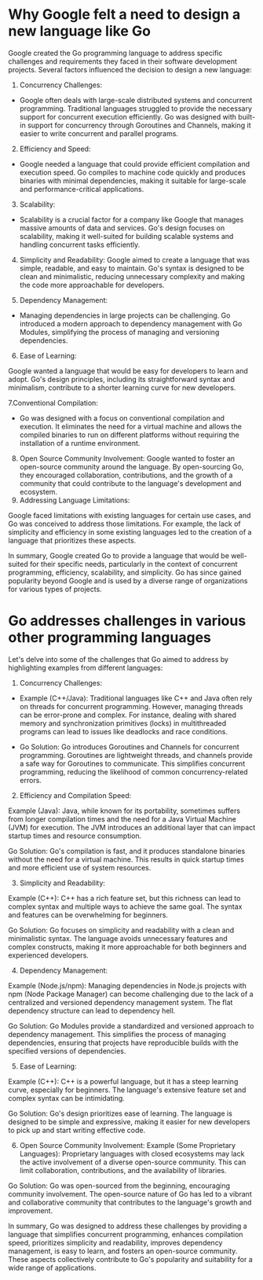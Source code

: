 # Why Google felt a need to design a new language like Go
Google created the Go programming language to address specific challenges and requirements they faced in their software development projects. Several factors influenced the decision to design a new language:

1. Concurrency Challenges:

* Google often deals with large-scale distributed systems and concurrent programming. Traditional languages struggled to provide the necessary support for concurrent execution efficiently. Go was designed with built-in support for concurrency through Goroutines and Channels, making it easier to write concurrent and parallel programs.
2. Efficiency and Speed:

* Google needed a language that could provide efficient compilation and execution speed. Go compiles to machine code quickly and produces binaries with minimal dependencies, making it suitable for large-scale and performance-critical applications.
3. Scalability:


* Scalability is a crucial factor for a company like Google that manages massive amounts of data and services. Go's design focuses on scalability, making it well-suited for building scalable systems and handling concurrent tasks efficiently.

4. Simplicity and Readability:
Google aimed to create a language that was simple, readable, and easy to maintain. Go's syntax is designed to be clean and minimalistic, reducing unnecessary complexity and making the code more approachable for developers.

5. Dependency Management:

* Managing dependencies in large projects can be challenging. Go introduced a modern approach to dependency management with Go Modules, simplifying the process of managing and versioning dependencies.
6. Ease of Learning:

Google wanted a language that would be easy for developers to learn and adopt. Go's design principles, including its straightforward syntax and minimalism, contribute to a shorter learning curve for new developers.

7.Conventional Compilation:

* Go was designed with a focus on conventional compilation and execution. It eliminates the need for a virtual machine and allows the compiled binaries to run on different platforms without requiring the installation of a runtime environment.

8. Open Source Community Involvement:
Google wanted to foster an open-source community around the language. By open-sourcing Go, they encouraged collaboration, contributions, and the growth of a community that could contribute to the language's development and ecosystem.
9. Addressing Language Limitations:

Google faced limitations with existing languages for certain use cases, and Go was conceived to address those limitations. For example, the lack of simplicity and efficiency in some existing languages led to the creation of a language that prioritizes these aspects.

In summary, Google created Go to provide a language that would be well-suited for their specific needs, particularly in the context of concurrent programming, efficiency, scalability, and simplicity. Go has since gained popularity beyond Google and is used by a diverse range of organizations for various types of projects.

# Go addresses challenges in various other programming languages 

Let's delve into some of the challenges that Go aimed to address by highlighting examples from different languages:

1. Concurrency Challenges:

* Example (C++/Java): Traditional languages like C++ and Java often rely on threads for concurrent programming. However, managing threads can be error-prone and complex. For instance, dealing with shared memory and synchronization primitives (locks) in multithreaded programs can lead to issues like deadlocks and race conditions.

* Go Solution: Go introduces Goroutines and Channels for concurrent programming. Goroutines are lightweight threads, and channels provide a safe way for Goroutines to communicate. This simplifies concurrent programming, reducing the likelihood of common concurrency-related errors.

2. Efficiency and Compilation Speed:

Example (Java): Java, while known for its portability, sometimes suffers from longer compilation times and the need for a Java Virtual Machine (JVM) for execution. The JVM introduces an additional layer that can impact startup times and resource consumption.

Go Solution: Go's compilation is fast, and it produces standalone binaries without the need for a virtual machine. This results in quick startup times and more efficient use of system resources.

3. Simplicity and Readability:

Example (C++): C++ has a rich feature set, but this richness can lead to complex syntax and multiple ways to achieve the same goal. The syntax and features can be overwhelming for beginners.

Go Solution: Go focuses on simplicity and readability with a clean and minimalistic syntax. The language avoids unnecessary features and complex constructs, making it more approachable for both beginners and experienced developers.

4. Dependency Management:

Example (Node.js/npm): Managing dependencies in Node.js projects with npm (Node Package Manager) can become challenging due to the lack of a centralized and versioned dependency management system. The flat dependency structure can lead to dependency hell.

Go Solution: Go Modules provide a standardized and versioned approach to dependency management. This simplifies the process of managing dependencies, ensuring that projects have reproducible builds with the specified versions of dependencies.

5. Ease of Learning:

Example (C++): C++ is a powerful language, but it has a steep learning curve, especially for beginners. The language's extensive feature set and complex syntax can be intimidating.

Go Solution: Go's design prioritizes ease of learning. The language is designed to be simple and expressive, making it easier for new developers to pick up and start writing effective code.

6. Open Source Community Involvement:
Example (Some Proprietary Languages): Proprietary languages with closed ecosystems may lack the active involvement of a diverse open-source community. This can limit collaboration, contributions, and the availability of libraries.

Go Solution: Go was open-sourced from the beginning, encouraging community involvement. The open-source nature of Go has led to a vibrant and collaborative community that contributes to the language's growth and improvement.

In summary, Go was designed to address these challenges by providing a language that simplifies concurrent programming, enhances compilation speed, prioritizes simplicity and readability, improves dependency management, is easy to learn, and fosters an open-source community. These aspects collectively contribute to Go's popularity and suitability for a wide range of applications.

